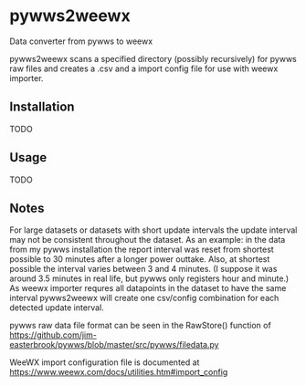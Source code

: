 # pywws2weewx
Data converter from pywws to weewx

pywws2weewx scans a specified directory (possibly recursively) for pywws raw files and creates a .csv and a import config file for use with weewx importer.

## Installation
TODO

## Usage
TODO

## Notes
For large datasets or datasets with short update intervals the update interval may not be consistent throughout the dataset. As an example: in the data from my pywws installation the report interval was reset from shortest possible to 30 minutes after a longer power outtake. Also, at shortest possible the interval varies between 3 and 4 minutes. (I suppose it was around 3.5 minutes in real life, but pywws only registers hour and minute.)
As weewx importer requres all datapoints in the dataset to have the same interval pywws2weewx will create one csv/config combination for each detected update interval.

pywws raw data file format can be seen in the RawStore() function of https://github.com/jim-easterbrook/pywws/blob/master/src/pywws/filedata.py

WeeWX import configuration file is documented at https://www.weewx.com/docs/utilities.htm#import_config
